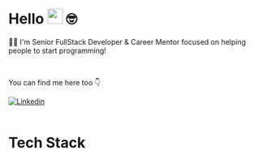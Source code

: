 # Hello <img src="https://media.giphy.com/media/hvRJCLFzcasrR4ia7z/giphy.gif" width="30"> 🤓

👩‍🦱 I'm Senior FullStack Developer & Career Mentor focused on helping people to start programming!

<br>

You can find me here too 👇

<div>

<a href="https://www.linkedin.com/in/julianaconde/" target="_blank">
 <img align="center" src="https://img.shields.io/badge/LinkedIn-0077B5?style=for-the-badge&logo=linkedin&logoColor=white" alt="Linkedin"/>
</a>

</div>

<br>

# Tech Stack